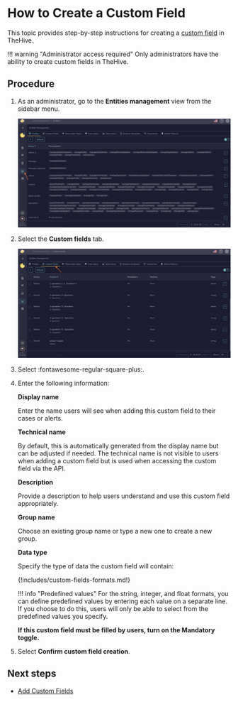 # How to Create a Custom Field

This topic provides step-by-step instructions for creating a [custom field](../custom-fields/about-custom-fields.md) in TheHive.

!!! warning "Administrator access required"
    Only administrators have the ability to create custom fields in TheHive.

## Procedure

1. As an administrator, go to the **Entities management** view from the sidebar menu.

    ![Entities management](../../images/administration-guides/create-a-custom-field-entities-management.png)

2. Select the **Custom fields** tab.

    ![Custom fields tab](../../images/administration-guides/create-a-custom-field-custom-fields.png)

3. Select :fontawesome-regular-square-plus:.

4. Enter the following information:

    **Display name**

    Enter the name users will see when adding this custom field to their cases or alerts.

    **Technical name**

    By default, this is automatically generated from the display name but can be adjusted if needed. The technical name is not visible to users when adding a custom field but is used when accessing the custom field via the API.

    **Description**

    Provide a description to help users understand and use this custom field appropriately.

    **Group name**

    Choose an existing group name or type a new one to create a new group.

    **Data type**

    Specify the type of data the custom field will contain:

    {!includes/custom-fields-formats.md!}

    !!! info "Predefined values"
        For the string, integer, and float formats, you can define predefined values by entering each value on a separate line. If you choose to do this, users will only be able to select from the predefined values you specify.

    **If this custom field must be filled by users, turn on the Mandatory toggle.**

5. Select **Confirm custom field creation**.

## Next steps

* [Add Custom Fields](../../user-guides/analyst-corner/cases-list/add-custom-fields.md)
